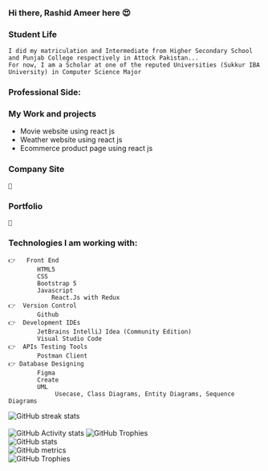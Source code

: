 ### Hi there, Rashid Ameer here 😍 

    
### Student Life
    I did my matriculation and Intermediate from Higher Secondary School and Punjab College respectively in Attock Pakistan... 
    For now, I am a Scholar at one of the reputed Universities (Sukkur IBA University) in Computer Science Major

###  Professional Side:

### My Work and projects
   * Movie website using react js
   * Weather website using react js
   * Ecommerce product page using react js
### Company Site 
    🔗 
    
### Portfolio    
    🔗 

### Technologies I am working with:      
    👉	Front End
            HTML5
            CSS 
            Bootstrap 5
            Javascript
                React.Js with Redux
    👉  Version Control
            Github
    👉  Development IDEs
            JetBrains IntelliJ Idea (Community Edition)
            Visual Studio Code
    👉  APIs Testing Tools
            Postman Client
    👉 Database Designing
            Figma
            Create
            UML
                 Usecase, Class Diagrams, Entity Diagrams, Sequence Diagrams
![GitHub streak stats](https://github-readme-streak-stats.herokuapp.com/?user=RA-Offical)  
<br/>
![GitHub Activity stats]( https://activity-graph.herokuapp.com/graph?username=RA-Offical)
![GitHub Trophies ](https://github-profile-trophy.vercel.app/?username=RA-Offical)  
![GitHub stats](https://github-readme-stats.vercel.app/api?username=RA-Offical&show_icons=true&theme=dark)  
![GitHub metrics](https://metrics.lecoq.io/RA-Offical)  
![GitHub Trophies ](https://github-readme-stats.vercel.app/api/top-langs/?username=RA-Offical)  
